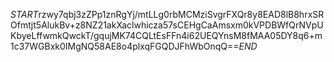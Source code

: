$START$rzwy7qbj3zZPp1znRgYj/mtLLg0rbMCMziSvgrFXQr8y8EAD8lB8hrxSROfmtjt5AlukBv+z8NZ21akXaclwhicza57sCEHgCaAmsxm0kVPDBWfQrNVpUKbyeLffwmkQwckT/gqujMK74CQLtEsFFn4i62UEQYnsM8fMAA05DY8q6+m1c37WGBxk0IMgNQ58AE8o4plxqFGQDJFhWbOnqQ==$END$
